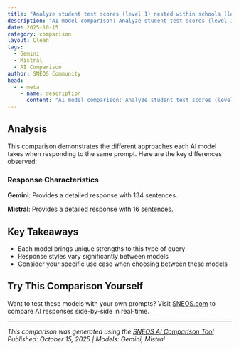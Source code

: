 ```yaml
---
title: "Analyze student test scores (level 1) nested within schools (level 2) and districts (level 3). Help me: 1) Calculate intraclass correlations, 2) Build null model and assess variance components, 3) Add level-1 predictors (student SES, prior achievement), 4) Add level-2 predictors (school resources), 5) Test cross-level interactions, 6) Report random effects and fixed effects. Use R or HLM."
description: "AI model comparison: Analyze student test scores (level 1) nested within schools (level 2) and districts (level 3). Help ..."
date: 2025-10-15
category: comparison
layout: Clean
tags:
  - Gemini
  - Mistral
  - AI Comparison
author: SNEOS Community
head:
  - - meta
    - name: description
      content: "AI model comparison: Analyze student test scores (level 1) nested within schools (level 2) and districts (level 3). Help me: 1) Calculate int..."
---
```


<ChatComparison
  title="Analyze student test scores (level 1) nested within schools (level 2) and districts (level 3). Help me: 1) Calculate intraclass correlations, 2) Build null model and assess variance components, 3) Add level-1 predictors (student SES, prior achievement), 4) Add level-2 predictors (school resources), 5) Test cross-level interactions, 6) Report random effects and fixed effects. Use R or HLM."
  prompt="Analyze student test scores (level 1) nested within schools (level 2) and districts (level 3). Help me: 1) Calculate intraclass correlations, 2) Build null model and assess variance components, 3) Add level-1 predictors (student SES, prior achievement), 4) Add level-2 predictors (school resources), 5) Test cross-level interactions, 6) Report random effects and fixed effects. Use R or HLM."
  :responses='{"Gemini": "This is an excellent request that covers the core aspects of multi-level modeling (also known as hierarchical linear modeling, HLM). We\u0027ll use R, specifically the \u0060lme4\u0060 package, which is powerful and widely used for this purpose.\n\nFirst, let\u0027s set up our environment and simulate some data, as you haven\u0027t provided any. This simulation will mimic the 3-level structure you described: students (L1) nested within schools (L2), nested within districts (L3).\n\n---\n\n## 0. Setup and Data Simulation\n\nWe\u0027ll simulate data that has:\n*   \u0060test_score\u0060: The outcome variable (continuous).\n*   \u0060student_ses\u0060: Student\u0027s socioeconomic status (L1 predictor).\n*   \u0060prior_achievement\u0060: Student\u0027s prior academic performance (L1 predictor).\n*   \u0060school_resources\u0060: Resources available at the school level (L2 predictor).\n*   Random intercepts for schools and districts.\n*   For the cross-level interaction, we\u0027ll also allow \u0060student_ses\u0060 to have a random slope across schools.\n\n\u0060\u0060\u0060R\n# 1. Install and load necessary packages\nif (!requireNamespace(\u0022lme4\u0022, quietly = TRUE)) install.packages(\u0022lme4\u0022)\nif (!requireNamespace(\u0022dplyr\u0022, quietly = TRUE)) install.packages(\u0022dplyr\u0022)\nif (!requireNamespace(\u0022ggplot2\u0022, quietly = TRUE)) install.packages(\u0022ggplot2\u0022)\nif (!requireNamespace(\u0022performance\u0022, quietly = TRUE)) install.packages(\u0022performance\u0022) # For ICC\nif (!requireNamespace(\u0022sjPlot\u0022, quietly = TRUE)) install.packages(\u0022sjPlot\u0022) # For nice tables\n\nlibrary(lme4)\nlibrary(dplyr)\nlibrary(ggplot2)\nlibrary(performance)\nlibrary(sjPlot)\n\n# Set seed for reproducibility\nset.seed(123)\n\n# Define parameters for data simulation\nn_districts \u003C- 10\nn_schools_per_district \u003C- 5\nn_students_per_school \u003C- 30\n\n# Total number of schools and students\nn_schools \u003C- n_districts * n_schools_per_district\nn_students \u003C- n_schools * n_students_per_school\n\n# Fixed effects coefficients\nbeta_0 \u003C- 70       # Overall intercept\nbeta_ses \u003C- 5      # Effect of student_ses\nbeta_prior \u003C- 10   # Effect of prior_achievement\nbeta_resources \u003C- 3 # Effect of school_resources\nbeta_interaction \u003C- 2 # Effect of cross-level interaction (ses * resources)\n\n# Variance components for random effects\nsd_district_intercept \u003C- 5   # SD of district intercepts\nsd_school_intercept \u003C- 4     # SD of school intercepts (within districts)\nsd_school_ses_slope \u003C- 1.5   # SD of student_ses slopes (varying across schools)\nsd_residual \u003C- 15            # SD of student-level residual\n\n# 2. Simulate District-level data\ndistricts_df \u003C- data.frame(\n  district_id = 1:n_districts,\n  # Random intercepts for districts\n  u0_district = rnorm(n_districts, 0, sd_district_intercept)\n)\n\n# 3. Simulate School-level data (nested within districts)\nschools_df \u003C- districts_df %\u003E%\n  rowwise() %\u003E%\n  do({\n    district_id_val \u003C- .$district_id\n    u0_district_val \u003C- .$u0_district\n    \n    data.frame(\n      district_id = district_id_val,\n      school_id = paste0(district_id_val, \u0022_\u0022, 1:n_schools_per_district),\n      \n      # School-level resources (centered for better interpretation)\n      school_resources = scale(rnorm(n_schools_per_district, 0, 1))[,\u0022scaled\u0022], \n      \n      # Random intercepts for schools (within districts)\n      u0_school = rnorm(n_schools_per_district, 0, sd_school_intercept),\n      \n      # Random slopes for student_ses (within schools)\n      u1_school_ses = rnorm(n_schools_per_school, 0, sd_school_ses_slope)\n    )\n  }) %\u003E%\n  ungroup()\n\n# 4. Simulate Student-level data (nested within schools)\nstudents_df \u003C- schools_df %\u003E%\n  rowwise() %\u003E%\n  do({\n    school_id_val \u003C- .$school_id\n    district_id_val \u003C- .$district_id\n    school_resources_val \u003C- .$school_resources\n    u0_district_val \u003C- districts_df$u0_district[districts_df$district_id == district_id_val]\n    u0_school_val \u003C- .$u0_school\n    u1_school_ses_val \u003C- .$u1_school_ses\n    \n    # Student-level predictors (centered for better interpretation)\n    student_ses \u003C- scale(rnorm(n_students_per_school, 0, 1))[,\u0022scaled\u0022]\n    prior_achievement \u003C- scale(rnorm(n_students_per_school, 0, 1))[,\u0022scaled\u0022]\n    \n    # Residual error\n    epsilon \u003C- rnorm(n_students_per_school, 0, sd_residual)\n    \n    # Calculate test_score based on the multi-level model equation\n    # Y_ijk = beta_0 \u002B beta_ses*SES_ijk \u002B beta_prior*Prior_ijk \u002B gamma_resources*Resources_jk \u002B \n    #         beta_interaction*(SES_ijk * Resources_jk) \u002B\n    #         u0_district_k \u002B u0_school_jk \u002B u1_school_ses_jk*SES_ijk \u002B epsilon_ijk\n    \n    test_score = beta_0 \u002B\n                 beta_ses * student_ses \u002B\n                 beta_prior * prior_achievement \u002B\n                 beta_resources * school_resources_val \u002B\n                 beta_interaction * (student_ses * school_resources_val) \u002B\n                 u0_district_val \u002B # District random intercept\n                 u0_school_val \u002B   # School random intercept (within district)\n                 u1_school_ses_val * student_ses \u002B # School random slope for SES\n                 epsilon\n    \n    data.frame(\n      district_id = district_id_val,\n      school_id = school_id_val,\n      student_ses = student_ses,\n      prior_achievement = prior_achievement,\n      test_score = test_score\n    )\n  }) %\u003E%\n  ungroup()\n\n# 5. Merge school-level data back into student data\n# This is crucial so student_df has school_resources directly for modeling\ndf_full \u003C- students_df %\u003E%\n  left_join(schools_df %\u003E% select(school_id, school_resources), by = \u0022school_id\u0022)\n\n# Display a quick look at the data\nhead(df_full)\nsummary(df_full)\n\u0060\u0060\u0060\n\n---\n\n## 1. Calculate Intraclass Correlations (ICCs)\n\nThe ICC tells us the proportion of variance in the outcome that is accounted for by the grouping structure. For a 3-level model, we can calculate ICCs for both the school and district levels.\n\nWe calculate ICCs from the variance components of the *null model* (unconditional means model), which is our next step.\n\n---\n\n## 2. Build Null Model and Assess Variance Components\n\nThe null model includes no predictors, only the random effects structure. This allows us to see how much variance in \u0060test_score\u0060 exists at each level (student, school, district).\n\nThe formula \u0060(1 | district_id / school_id)\u0060 in \u0060lme4\u0060 is a shorthand for nested random intercepts:\n*   \u00601 | district_id\u0060: Random intercept for each district.\n*   \u00601 | school_id:district_id\u0060 (implicitly handled by \u0060/\u0060): Random intercept for each school *within* its district.\n\n\u0060\u0060\u0060R\n# 2.1 Build the null model\nnull_model \u003C- lmer(test_score ~ (1 | district_id / school_id), data = df_full)\n\n# 2.2 Assess variance components\nsummary(null_model)\nVarCorr(null_model)\n\n# 2.3 Calculate ICCs using the \u0027performance\u0027 package\nicc_null \u003C- icc(null_model)\nprint(icc_null)\n\n# Manual ICC calculation from VarCorr (for understanding)\nvc_null \u003C- VarCorr(null_model)\nvar_district \u003C- as.data.frame(vc_null)$vcov[1] # Variance for district_id\nvar_school_within_district \u003C- as.data.frame(vc_null)$vcov[2] # Variance for school_id:district_id\nvar_residual \u003C- as.data.frame(vc_null)$vcov[3] # Residual variance (student level)\n\ntotal_variance \u003C- var_district \u002B var_school_within_district \u002B var_residual\n\nicc_district \u003C- var_district / total_variance\nicc_school_within_district \u003C- var_school_within_district / total_variance\n\ncat(\u0022\\nManual ICC Calculations:\\n\u0022)\ncat(\u0022ICC (District Level):\u0022, round(icc_district, 3), \u0022\\n\u0022)\ncat(\u0022ICC (School Level within District):\u0022, round(icc_school_within_district, 3), \u0022\\n\u0022)\ncat(\u0022Proportion of variance at Student Level:\u0022, round(var_residual / total_variance, 3), \u0022\\n\u0022)\n\u0060\u0060\u0060\n\n**Interpretation of ICCs:**\n\n*   **ICC (District Level):** This tells you the proportion of total variance in test scores that lies *between* districts. For example, if it\u0027s 0.10, 10% of the variance in test scores is due to differences between districts.\n*   **ICC (School Level within District):** This tells you the proportion of total variance in test scores that lies *between* schools *within* districts. For example, if it\u0027s 0.15, 15% of the variance is due to differences between schools (after accounting for district differences).\n*   The remaining variance (1 - ICC_district - ICC_school) is at the student level.\n*   These values often indicate that a multi-level model is appropriate, as a significant portion of the variance is at higher levels.\n\n---\n\n## 3. Add Level-1 Predictors (Student SES, Prior Achievement)\n\nNow, let\u0027s add \u0060student_ses\u0060 and \u0060prior_achievement\u0060 to our model. We\u0027ll start with them having fixed effects across all schools and districts, while still allowing for random intercepts at the school and district levels.\n\n\u0060\u0060\u0060R\n# Grand mean center student_ses and prior_achievement for interpretation\n# (Already done in simulation using scale(), but re-do for safety if not simulated this way)\ndf_full$student_ses_c \u003C- scale(df_full$student_ses, scale = FALSE)\ndf_full$prior_achievement_c \u003C- scale(df_full$prior_achievement, scale = FALSE)\n\nmodel_L1 \u003C- lmer(test_score ~ student_ses_c \u002B prior_achievement_c \u002B \n                  (1 | district_id / school_id), \n                  data = df_full)\n\nsummary(model_L1)\nVarCorr(model_L1)\n\u0060\u0060\u0060\n\n**Interpretation:**\n\n*   **Fixed Effects:** Look at the \u0060Estimate\u0060 column for \u0060student_ses_c\u0060 and \u0060prior_achievement_c\u0060. These tell you the average effect of a one-unit increase in each predictor on \u0060test_score\u0060, holding other variables constant. The \u0060t value\u0060 and approximate \u0060p-value\u0060 (from \u0060summary()\u0060) indicate statistical significance.\n*   **Variance Components:** Observe how the \u0060Residual\u0060 variance component changes compared to the null model. It should typically decrease, indicating that some of the student-level variance is explained by these L1 predictors. The school and district random intercept variances might also change slightly, but often less dramatically at this stage.\n\n---\n\n## 4. Add Level-2 Predictors (School Resources)\n\nNext, we introduce \u0060school_resources\u0060, which is a Level-2 predictor. This variable will help explain the variance *between* schools.\n\n\u0060\u0060\u0060R\n# School_resources is already centered from simulation\nmodel_L2 \u003C- lmer(test_score ~ student_ses_c \u002B prior_achievement_c \u002B school_resources \u002B \n                  (1 | district_id / school_id), \n                  data = df_full)\n\nsummary(model_L2)\nVarCorr(model_L2)\n\u0060\u0060\u0060\n\n**Interpretation:**\n\n*   **Fixed Effects:** The \u0060Estimate\u0060 for \u0060school_resources\u0060 tells you the average effect of a one-unit increase in school resources on \u0060test_score\u0060.\n*   **Variance Components:** Pay close attention to the \u0060school_id:district_id\u0060 variance component (variance of school-level intercepts). It should decrease compared to \u0060model_L1\u0060, indicating that \u0060school_resources\u0060 explains some of the between-school variation in \u0060test_score\u0060.\n\n---\n\n## 5. Test Cross-Level Interactions\n\nA cross-level interaction examines whether the effect of a Level-1 predictor (e.g., \u0060student_ses\u0060) varies depending on a Level-2 predictor (e.g., \u0060school_resources\u0060). To model this, we need to allow the slope of the Level-1 predictor to vary randomly across Level-2 units (schools in this case).\n\nThe syntax \u0060(student_ses_c | school_id)\u0060 means:\n*   Allow the *intercept* to vary randomly across \u0060school_id\u0060.\n*   Allow the *slope of \u0060student_ses_c\u0060* to vary randomly across \u0060school_id\u0060.\n\nAnd \u0060(1 | district_id)\u0060 still allows for random intercepts at the district level.\n\n\u0060\u0060\u0060R\n# Model with random slopes for student_ses at the school level, and cross-level interaction\nmodel_interaction \u003C- lmer(test_score ~ student_ses_c \u002B prior_achievement_c \u002B school_resources \u002B \n                           student_ses_c:school_resources \u002B # Cross-level interaction term\n                           (student_ses_c | school_id) \u002B    # Random intercept and random slope of SES for schools\n                           (1 | district_id),                # Random intercept for districts\n                           data = df_full,\n                           control = lmerControl(optimizer = \u0022bobyqa\u0022)) # Use a more robust optimizer\n\nsummary(model_interaction)\nVarCorr(model_interaction)\n\n# You can compare this model to the previous one using anova (for nested models)\n# Note: For random effects, LRT might be anti-conservative. Better to use AIC/BIC for comparison.\nanova(model_L2, model_interaction) \n\u0060\u0060\u0060\n\n**Interpretation:**\n\n*   **Fixed Effects (\u0060student_ses_c:school_resources\u0060):**\n    *   If this term is significant, it means the effect of \u0060student_ses_c\u0060 on \u0060test_score\u0060 changes depending on the level of \u0060school_resources\u0060.\n    *   For example, a positive interaction means that the positive effect of \u0060student_ses_c\u0060 on \u0060test_score\u0060 is *stronger* in schools with more \u0060school_resources\u0060. Or, the negative effect of \u0060student_ses_c\u0060 is *less negative* (attenuated) in schools with more resources.\n    *   The interpretation of \u0060student_ses_c\u0060 now becomes \u0022the effect of \u0060student_ses_c\u0060 when \u0060school_resources\u0060 is at its average (0, due to centering).\u0022\n*   **Random Effects (\u0060VarCorr()\u0060):**\n    *   You\u0027ll see a variance component for \u0060student_ses_c\u0060 within \u0060school_id\u0060. A significant variance here suggests that the relationship between \u0060student_ses_c\u0060 and \u0060test_score\u0060 indeed varies across schools.\n    *   You\u0027ll also see a covariance term between the random intercept and random slope for schools.\n\n---\n\n## 6. Report Random Effects and Fixed Effects\n\nTo report the results clearly, especially for publication or presentations, \u0060sjPlot::tab_model()\u0060 is incredibly useful. We can also manually extract these.\n\n### Fixed Effects\n\nThese are the average effects of the predictors across all schools and districts.\n\n\u0060\u0060\u0060R\n# Using sjPlot for a nice table\ntab_model(model_interaction,\n          show.ci = TRUE, show.se = TRUE, show.p = TRUE,\n          dv.labels = \u0022Test Score\u0022,\n          pred.labels = c(\u0022Intercept\u0022, \u0022Student SES (centered)\u0022, \u0022Prior Achievement (centered)\u0022, \n                          \u0022School Resources (centered)\u0022, \u0022Student SES x School Resources\u0022))\n\n# Manual extraction\nfixed_effects \u003C- fixef(model_interaction)\nse_fixed_effects \u003C- sqrt(diag(vcov(model_interaction))) # Standard errors\np_values \u003C- coef(summary(model_interaction))[, \u0022Pr(\u003E|t|)\u0022] # Approximate p-values\n\nfixed_effects_df \u003C- data.frame(\n  Estimate = fixed_effects,\n  SE = se_fixed_effects,\n  P_Value = p_values\n)\nprint(fixed_effects_df)\n\u0060\u0060\u0060\n\n**Interpretation of Fixed Effects:**\n\n*   **Intercept:** The predicted \u0060test_score\u0060 for a student with average \u0060student_ses_c\u0060, average \u0060prior_achievement_c\u0060, in a school with average \u0060school_resources\u0060, and at the average district/school.\n*   **\u0060student_ses_c\u0060:** For every one-unit increase in student SES (at average school resources), the \u0060test_score\u0060 is predicted to change by this amount.\n*   **\u0060prior_achievement_c\u0060:** For every one-unit increase in prior achievement, the \u0060test_score\u0060 is predicted to change by this amount.\n*   **\u0060school_resources\u0060:** For every one-unit increase in school resources, the \u0060test_score\u0060 is predicted to change by this amount (for students with average SES).\n*   **\u0060student_ses_c:school_resources\u0060:** This is the interaction term. It represents how the slope of \u0060student_ses_c\u0060 changes for every one-unit increase in \u0060school_resources\u0060.\n\n### Random Effects\n\nThese describe the variability *around* the fixed effects at each level of the hierarchy.\n\n\u0060\u0060\u0060R\n# Using sjPlot for a nice table\ntab_model(model_interaction, type = \u0022re\u0022, \n          dv.labels = \u0022Test Score\u0022)\n\n# Manual extraction\nrandom_effects \u003C- as.data.frame(VarCorr(model_interaction))\nprint(random_effects)\n\u0060\u0060\u0060\n\n**Interpretation of Random Effects:**\n\n*   **\u0060district_id\u0060 (Intercept variance):** This is the variance of the district-level intercepts. It tells you how much schools in different districts vary, on average, after accounting for all fixed effects. The square root of this value (standard deviation) is often easier to interpret as the typical deviation of a district\u0027s mean from the overall mean.\n*   **\u0060school_id\u0060 (Intercept variance):** This is the variance of the school-level intercepts *within districts*. It tells you how much schools *within the same district* vary, on average, after accounting for all fixed effects.\n*   **\u0060school_id\u0060 (\u0060student_ses_c\u0060 variance):** This is the variance of the random slopes for \u0060student_ses_c\u0060 across schools. A significant variance here suggests that the effect of \u0060student_ses_c\u0060 on \u0060test_score\u0060 is not constant across schools but varies.\n*   **\u0060Corr\u0060 (\u0060(Intercept), student_ses_c\u0060):** This is the correlation between the random intercept and random slope for \u0060student_ses_c\u0060 at the school level. A positive correlation means that schools with higher average \u0060test_scores\u0060 (higher intercepts) also tend to have a stronger positive relationship between \u0060student_ses_c\u0060 and \u0060test_score\u0060.\n*   **\u0060Residual\u0060:** This is the variance of the student-level errors (the unexplained variance at the lowest level).\n\n---\n\n### Visualization of Random Effects (Optional but Recommended)\n\nYou can visualize how individual school intercepts and slopes deviate from the overall fixed effects.\n\n\u0060\u0060\u0060R\n# Extract random effects for schools\nranef_schools \u003C- ranef(model_interaction)$school_id\n\n# Plot random intercepts for schools\nggplot(ranef_schools, aes(x = \u0060(Intercept)\u0060)) \u002B\n  geom_density(fill = \u0022lightblue\u0022, alpha = 0.7) \u002B\n  labs(title = \u0022Distribution of School Random Intercepts\u0022,\n       x = \u0022Deviation from Average Test Score\u0022) \u002B\n  theme_minimal()\n\n# Plot random slopes for student_ses_c across schools\nggplot(ranef_schools, aes(x = student_ses_c)) \u002B\n  geom_density(fill = \u0022lightgreen\u0022, alpha = 0.7) \u002B\n  labs(title = \u0022Distribution of School Random Slopes for Student SES\u0022,\n       x = \u0022Deviation from Average SES Slope\u0022) \u002B\n  theme_minimal()\n\u0060\u0060\u0060\n\n---\n\nThis comprehensive guide should help you navigate your 3-level multi-level model in R. Remember to adjust variable names and interpretations to fit your specific research context and data. Good luck!", "Mistral": "To analyze student test scores nested within schools and districts, you can use a multilevel modeling approach. Here, I\u0027ll guide you through the steps using R with the \u0060lme4\u0060 package for mixed-effects models. If you prefer using HLM software, the concepts are similar, but the syntax will differ.\n\n### Step 1: Calculate Intraclass Correlations (ICC)\n\nIntraclass correlations help you understand the proportion of variance in test scores that is attributable to differences between schools and districts.\n\n\u0060\u0060\u0060R\n# Load necessary libraries\nlibrary(lme4)\nlibrary(sjstats)\n\n# Assuming your data frame is named \u0060data\u0060\n# Calculate ICC for schools\nicc_school \u003C- icc(data$test_score ~ 1 \u002B (1 | school_id), data = data)\nprint(icc_school)\n\n# Calculate ICC for districts\nicc_district \u003C- icc(data$test_score ~ 1 \u002B (1 | district_id), data = data)\nprint(icc_district)\n\u0060\u0060\u0060\n\n### Step 2: Build Null Model and Assess Variance Components\n\nThe null model helps you understand the variance components at each level without any predictors.\n\n\u0060\u0060\u0060R\n# Null model\nnull_model \u003C- lmer(test_score ~ 1 \u002B (1 | district_id/school_id), data = data)\nsummary(null_model)\n\u0060\u0060\u0060\n\n### Step 3: Add Level-1 Predictors (Student SES, Prior Achievement)\n\nAdd student-level predictors to the model.\n\n\u0060\u0060\u0060R\n# Level-1 model\nlevel1_model \u003C- lmer(test_score ~ student_SES \u002B prior_achievement \u002B (1 | district_id/school_id), data = data)\nsummary(level1_model)\n\u0060\u0060\u0060\n\n### Step 4: Add Level-2 Predictors (School Resources)\n\nAdd school-level predictors to the model.\n\n\u0060\u0060\u0060R\n# Level-2 model\nlevel2_model \u003C- lmer(test_score ~ student_SES \u002B prior_achievement \u002B school_resources \u002B (1 | district_id/school_id), data = data)\nsummary(level2_model)\n\u0060\u0060\u0060\n\n### Step 5: Test Cross-Level Interactions\n\nTest interactions between student-level and school-level predictors.\n\n\u0060\u0060\u0060R\n# Cross-level interaction model\ninteraction_model \u003C- lmer(test_score ~ student_SES * school_resources \u002B prior_achievement \u002B (1 | district_id/school_id), data = data)\nsummary(interaction_model)\n\u0060\u0060\u0060\n\n### Step 6: Report Random Effects and Fixed Effects\n\nExtract and report the random effects and fixed effects from the final model.\n\n\u0060\u0060\u0060R\n# Fixed effects\nfixed_effects \u003C- fixef(interaction_model)\nprint(fixed_effects)\n\n# Random effects\nrandom_effects \u003C- ranef(interaction_model)\nprint(random_effects)\n\u0060\u0060\u0060\n\n### Full Example Code\n\nHere is the full example code combined:\n\n\u0060\u0060\u0060R\n# Load necessary libraries\nlibrary(lme4)\nlibrary(sjstats)\n\n# Assuming your data frame is named \u0060data\u0060\n# Calculate ICC for schools\nicc_school \u003C- icc(data$test_score ~ 1 \u002B (1 | school_id), data = data)\nprint(icc_school)\n\n# Calculate ICC for districts\nicc_district \u003C- icc(data$test_score ~ 1 \u002B (1 | district_id), data = data)\nprint(icc_district)\n\n# Null model\nnull_model \u003C- lmer(test_score ~ 1 \u002B (1 | district_id/school_id), data = data)\nsummary(null_model)\n\n# Level-1 model\nlevel1_model \u003C- lmer(test_score ~ student_SES \u002B prior_achievement \u002B (1 | district_id/school_id), data = data)\nsummary(level1_model)\n\n# Level-2 model\nlevel2_model \u003C- lmer(test_score ~ student_SES \u002B prior_achievement \u002B school_resources \u002B (1 | district_id/school_id), data = data)\nsummary(level2_model)\n\n# Cross-level interaction model\ninteraction_model \u003C- lmer(test_score ~ student_SES * school_resources \u002B prior_achievement \u002B (1 | district_id/school_id), data = data)\nsummary(interaction_model)\n\n# Fixed effects\nfixed_effects \u003C- fixef(interaction_model)\nprint(fixed_effects)\n\n# Random effects\nrandom_effects \u003C- ranef(interaction_model)\nprint(random_effects)\n\u0060\u0060\u0060\n\n### Notes:\n1. Ensure your data is properly structured with \u0060test_score\u0060, \u0060student_SES\u0060, \u0060prior_achievement\u0060, \u0060school_resources\u0060, \u0060school_id\u0060, and \u0060district_id\u0060 columns.\n2. The \u0060lme4\u0060 package is used for mixed-effects modeling in R.\n3. The \u0060sjstats\u0060 package is used for calculating ICCs.\n\nThis approach will help you understand the variance components, build a comprehensive model, and interpret the results effectively."}' published-date="{DateTime.UtcNow:HH:mm}"
/>

## Analysis

This comparison demonstrates the different approaches each AI model takes when responding to the same prompt. Here are the key differences observed:

### Response Characteristics

**Gemini**: Provides a detailed response with 134 sentences. 

**Mistral**: Provides a detailed response with 16 sentences. 

## Key Takeaways

- Each model brings unique strengths to this type of query
- Response styles vary significantly between models
- Consider your specific use case when choosing between these models

## Try This Comparison Yourself

Want to test these models with your own prompts? Visit [SNEOS.com](https://sneos.com) to compare AI responses side-by-side in real-time.

---

*This comparison was generated using the [SNEOS AI Comparison Tool](https://sneos.com)*
*Published: October 15, 2025 | Models: Gemini, Mistral*
